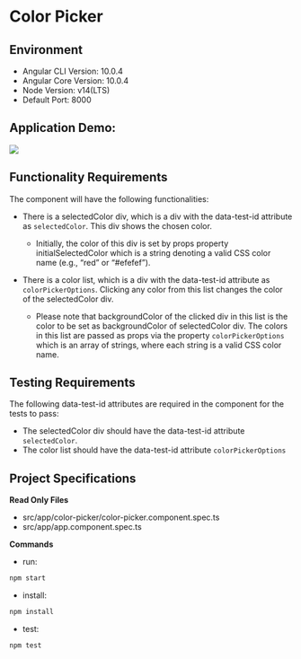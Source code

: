# Color Picker

## Environment

- Angular CLI Version: 10.0.4
- Angular Core Version: 10.0.4
- Node Version: v14(LTS)
- Default Port: 8000

## Application Demo:

![](https://hrcdn.net/s3_pub/istreet-assets/Z29ri91HqaYBcissm51UIA/color-picker.gif)


## Functionality Requirements

The component will have the following functionalities:

- There is a selectedColor div, which is a div with the data-test-id attribute as `selectedColor`. This div shows the chosen color.
  - Initially, the color of this div is set by props property initialSelectedColor which is a string denoting a valid CSS color name (e.g., “red” or “#efefef”).

- There is a color list, which is a div with the data-test-id attribute as `colorPickerOptions`.  Clicking any color from this list changes the color of the selectedColor div.
  - Please note that backgroundColor of the clicked div in this list is the color to be set as backgroundColor of selectedColor div.  The colors in this list are passed as props via the property `colorPickerOptions` which is an array of strings, where each string is a valid CSS color name.

## Testing Requirements

The following data-test-id attributes are required in the component for the tests to pass:

- The selectedColor div should have the data-test-id attribute `selectedColor`.
- The color list should have the data-test-id attribute `colorPickerOptions`



## Project Specifications

**Read Only Files**
- src/app/color-picker/color-picker.component.spec.ts
- src/app/app.component.spec.ts

**Commands**
- run: 
```bash
npm start
```
- install: 
```bash
npm install
```
- test: 
```bash
npm test
```
